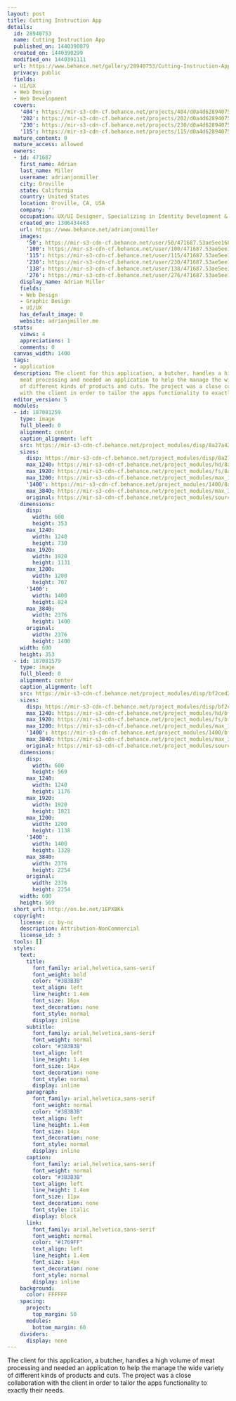 ```yaml
---
layout: post
title: Cutting Instruction App
details:
  id: 28940753
  name: Cutting Instruction App
  published_on: 1440390879
  created_on: 1440390299
  modified_on: 1440391111
  url: https://www.behance.net/gallery/28940753/Cutting-Instruction-App
  privacy: public
  fields:
  - UI/UX
  - Web Design
  - Web Development
  covers:
    '404': https://mir-s3-cdn-cf.behance.net/projects/404/d0a4d628940753.55da9dc1f0add.png
    '202': https://mir-s3-cdn-cf.behance.net/projects/202/d0a4d628940753.55da9dc1f0add.png
    '230': https://mir-s3-cdn-cf.behance.net/projects/230/d0a4d628940753.55da9dc1f0add.png
    '115': https://mir-s3-cdn-cf.behance.net/projects/115/d0a4d628940753.55da9dc1f0add.png
  mature_content: 0
  mature_access: allowed
  owners:
  - id: 471687
    first_name: Adrian
    last_name: Miller
    username: adrianjonmiller
    city: Oroville
    state: California
    country: United States
    location: Oroville, CA, USA
    company: ''
    occupation: UX/UI Designer, Specializing in Identity Development & Web Design
    created_on: 1306434463
    url: https://www.behance.net/adrianjonmiller
    images:
      '50': https://mir-s3-cdn-cf.behance.net/user/50/471687.53ae5ee168bc1.png
      '100': https://mir-s3-cdn-cf.behance.net/user/100/471687.53ae5ee168bc1.png
      '115': https://mir-s3-cdn-cf.behance.net/user/115/471687.53ae5ee168bc1.png
      '230': https://mir-s3-cdn-cf.behance.net/user/230/471687.53ae5ee168bc1.png
      '138': https://mir-s3-cdn-cf.behance.net/user/138/471687.53ae5ee168bc1.png
      '276': https://mir-s3-cdn-cf.behance.net/user/276/471687.53ae5ee168bc1.png
    display_name: Adrian Miller
    fields:
    - Web Design
    - Graphic Design
    - UI/UX
    has_default_image: 0
    website: adrianjmiller.me
  stats:
    views: 4
    appreciations: 1
    comments: 0
  canvas_width: 1400
  tags:
  - application
  description: The client for this application, a butcher, handles a high volume of
    meat processing and needed an application to help the manage the wide variety
    of different kinds of products and cuts. The project was a close collaboration
    with the client in order to tailor the apps functionality to exactly their needs.
  editor_version: 5
  modules:
  - id: 187081259
    type: image
    full_bleed: 0
    alignment: center
    caption_alignment: left
    src: https://mir-s3-cdn-cf.behance.net/project_modules/disp/8a27a428940753.55da9ede191b8.png
    sizes:
      disp: https://mir-s3-cdn-cf.behance.net/project_modules/disp/8a27a428940753.55da9ede191b8.png
      max_1240: https://mir-s3-cdn-cf.behance.net/project_modules/hd/8a27a428940753.55da9ede191b8.png
      max_1920: https://mir-s3-cdn-cf.behance.net/project_modules/fs/8a27a428940753.55da9ede191b8.png
      max_1200: https://mir-s3-cdn-cf.behance.net/project_modules/max_1200/8a27a428940753.55da9ede191b8.png
      '1400': https://mir-s3-cdn-cf.behance.net/project_modules/1400/8a27a428940753.55da9ede191b8.png
      max_3840: https://mir-s3-cdn-cf.behance.net/project_modules/max_3840/8a27a428940753.55da9ede191b8.png
      original: https://mir-s3-cdn-cf.behance.net/project_modules/source/8a27a428940753.55da9ede191b8.png
    dimensions:
      disp:
        width: 600
        height: 353
      max_1240:
        width: 1240
        height: 730
      max_1920:
        width: 1920
        height: 1131
      max_1200:
        width: 1200
        height: 707
      '1400':
        width: 1400
        height: 824
      max_3840:
        width: 2376
        height: 1400
      original:
        width: 2376
        height: 1400
    width: 600
    height: 353
  - id: 187081579
    type: image
    full_bleed: 0
    alignment: center
    caption_alignment: left
    src: https://mir-s3-cdn-cf.behance.net/project_modules/disp/bf2ced28940753.55da9fb8b5708.png
    sizes:
      disp: https://mir-s3-cdn-cf.behance.net/project_modules/disp/bf2ced28940753.55da9fb8b5708.png
      max_1240: https://mir-s3-cdn-cf.behance.net/project_modules/hd/bf2ced28940753.55da9fb8b5708.png
      max_1920: https://mir-s3-cdn-cf.behance.net/project_modules/fs/bf2ced28940753.55da9fb8b5708.png
      max_1200: https://mir-s3-cdn-cf.behance.net/project_modules/max_1200/bf2ced28940753.55da9fb8b5708.png
      '1400': https://mir-s3-cdn-cf.behance.net/project_modules/1400/bf2ced28940753.55da9fb8b5708.png
      max_3840: https://mir-s3-cdn-cf.behance.net/project_modules/max_3840/bf2ced28940753.55da9fb8b5708.png
      original: https://mir-s3-cdn-cf.behance.net/project_modules/source/bf2ced28940753.55da9fb8b5708.png
    dimensions:
      disp:
        width: 600
        height: 569
      max_1240:
        width: 1240
        height: 1176
      max_1920:
        width: 1920
        height: 1821
      max_1200:
        width: 1200
        height: 1138
      '1400':
        width: 1400
        height: 1328
      max_3840:
        width: 2376
        height: 2254
      original:
        width: 2376
        height: 2254
    width: 600
    height: 569
  short_url: http://on.be.net/1EPXBKk
  copyright:
    license: cc by-nc
    description: Attribution-NonCommercial
    license_id: 3
  tools: []
  styles:
    text:
      title:
        font_family: arial,helvetica,sans-serif
        font_weight: bold
        color: "#3B3B3B"
        text_align: left
        line_height: 1.4em
        font_size: 16px
        text_decoration: none
        font_style: normal
        display: inline
      subtitle:
        font_family: arial,helvetica,sans-serif
        font_weight: normal
        color: "#3B3B3B"
        text_align: left
        line_height: 1.4em
        font_size: 14px
        text_decoration: none
        font_style: normal
        display: inline
      paragraph:
        font_family: arial,helvetica,sans-serif
        font_weight: normal
        color: "#3B3B3B"
        text_align: left
        line_height: 1.4em
        font_size: 14px
        text_decoration: none
        font_style: normal
        display: inline
      caption:
        font_family: arial,helvetica,sans-serif
        font_weight: normal
        color: "#3B3B3B"
        text_align: left
        line_height: 1.4em
        font_size: 11px
        text_decoration: none
        font_style: italic
        display: block
      link:
        font_family: arial,helvetica,sans-serif
        font_weight: normal
        color: "#1769FF"
        text_align: left
        line_height: 1.4em
        font_size: 14px
        text_decoration: none
        font_style: normal
        display: inline
    background:
      color: FFFFFF
    spacing:
      project:
        top_margin: 50
      modules:
        bottom_margin: 60
    dividers:
      display: none
---
```


The client for this application, a butcher, handles a high volume of meat processing and needed an application to help the manage the wide variety of different kinds of products and cuts. The project was a close collaboration with the client in order to tailor the apps functionality to exactly their needs.
